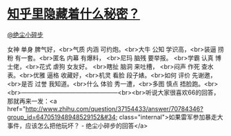 
#  [知乎里隐藏着什么秘密？](https://zhihu.com/questions/29499617)



[@绝尘小碎步](https://zhihu.com/people/9bee3aabae2319b879fd072bcd67d9ac)

女神 单身 脾气好，&lt;br&gt;气质 内涵 可约炮。&lt;br&gt;大牛 公知 学识高，&lt;br&gt;装逼 捞粉 有一套。&lt;br&gt;匿名 内幕 有爆料， &lt;br&gt;尼玛 脑残 要举报。 &lt;br&gt;学霸 认真 博士佬，&lt;br&gt;花式 虐狗 女友好。 &lt;br&gt;瞎扯 脑洞 来吐槽， &lt;br&gt;闷声 作死 查水表。&lt;br&gt;优雅 逼格 收藏好，&lt;br&gt;机灵 看脸 段子婊。&lt;br&gt;如何 评价 先谢邀，&lt;br&gt;是否 过誉 我知道。&lt;br&gt;什么 体验 秀一遭，&lt;br&gt;多图 慎点 捂脸跑。&lt;br&gt;&lt;br&gt;————————————————&lt;br&gt;&lt;br&gt;听说大家很喜欢66的回答，那就再来一发：&lt;a href=&#34;http://www.zhihu.com/question/37154433/answer/70784346?group_id=647051948948529152&#34; class=&#34;internal&#34;&gt;如果雷军参加暴走大事件，应该怎么把他玩坏？ - 绝尘小碎步的回答&lt;/a&gt;